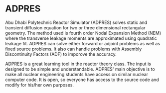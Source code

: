# ADPRES

Abu Dhabi Polytechnic Reactor Simulator (ADPRES) solves static and transient diffusion equation for two or three dimensional rectangular geometry. The method used is fourth order Nodal Expansion Method (NEM) where the transverse leakage moments are approximated using quadratic leakage fit. ADPRES can solve either forward or adjoint problems as well as fixed source problems. It also can handle problems with Assembly Discontinuity Factors (ADF) to imporove the accuracy.

ADPRES is a great learning tool in the reactor theory class. The input is designed to be simple and understandable. ADPRES' main objective is to make all nuclear engineering students have access on similar nuclear computer code. It is open, so everyone has access to the source code and modify for his/her own purposes.
